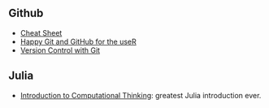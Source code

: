 ## Github

- [Cheat Sheet](https://wizardzines.com/git-cheat-sheet.pdf)
- [Happy Git and GitHub for the useR](https://happygitwithr.com/)
- [Version Control with Git](https://swcarpentry.github.io/git-novice/)

## Julia

- [Introduction to Computational Thinking](https://computationalthinking.mit.edu/Fall24/): greatest Julia introduction ever.